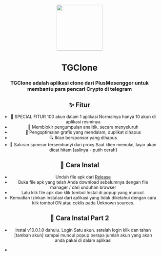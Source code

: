 <p align="center">
    <img src="https://github.com/AyuGram/AyuGramDesktop/blob/dev/.github/AyuGram.png" width="150">
</p>

<h1 align="center">TGClone</h1>

<div align="center">

### TGClone adalah aplikasi clone dari PlusMesengger untuk membantu para pencari Crypto di telegram


## ✨ Fitur

- 🤖 SPECIAL FITUR 100 akun dalam 1 aplikasi Normalnya hanya 10 akun di aplikasi resminya
- 💬 Memblokir pengumpulan analitik, secara menyeluruh
- 🚀 Pengoptimalan grafis yang mendalam, duplikat dihapus
- 🔍 Iklan bersponsor yang dihapus
- 🎨 Saluran sponsor tersembunyi dari proxy
Saat klien memulai, layar akan dicat hitam [aslinya - putih cerah]


## 🔧 Cara Instal

- Unduh file apk dari [Release](https://github.com/ovamust/TGClone/releases/tag/TGClonearmeabi-v7a)
- Buka file apk yang telah Anda download sebelumnya dengan file manager / dari unduhan browser
- Lalu klik file apk dan klik tombol Instal di popup yang muncul.
- Kemudian izinkan instalasi dari aplikasi yang tidak diketahui dengan cara klik tombol ON atau ceklis pada Unknown sources.

## 📜 Cara Instal Part 2

- Instal v10.0.1.0 dahulu. Login Satu akun. setelah login klik dan tahan [tambah akun] sampai muncul popup berapa jumlah akun yang akan anda pakai di dalam aplikasi


-
